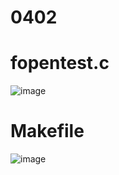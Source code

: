 # 0402

# fopentest.c
![image](https://github.com/sjl0430/Sysp/assets/162114254/ca9880f6-ae65-421a-824f-c99833ad83ae)

# Makefile
![image](https://github.com/sjl0430/Sysp/assets/162114254/c056e45a-c473-4b55-b323-f8debe9e4e7c)

